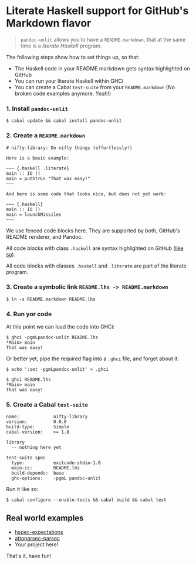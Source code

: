 # Literate Haskell support for GitHub's Markdown flavor

> `pandoc-unlit` allows you to have a `README.markdown`, that at the same
> time is a *literate Haskell* program.

The following steps show how to set things up, so that:

 * The Haskell code in your README.markdown gets syntax highlighted on GitHub
 * You can run your literate Haskell within GHCi
 * You can create a Cabal `test-suite` from your `README.markdown` (No broken
   code examples anymore. *Yeah!*)

### 1. Install `pandoc-unlit`

    $ cabal update && cabal install pandoc-unlit


### 2. Create a `README.markdown`


    # nifty-library: Do nifty things (effortlessly!)

    Here is a basic example:

    ~~~ {.haskell .literate}
    main :: IO ()
    main = putStrLn "That was easy!"
    ~~~

    And here is some code that looks nice, but does not yet work:

    ~~~ {.haskell}
    main :: IO ()
    main = launchMissiles
    ~~~

We use fenced code blocks here.  They are supported by both, GitHub's README
renderer, and Pandoc.

All code blocks with class `.haskell` are syntax highlighted on GitHub
([like so](https://github.com/sol/pandoc-unlit/blob/master/example/README.markdown#readme)).

All code blocks with classes `.haskell` and `.literate` are part of the
literate program.

### 3. Create a symbolic link `README.lhs -> README.markdown`

    $ ln -s README.markdown README.lhs

### 4. Run yor code

At this point we can load the code into GHCi:

    $ ghci -pgmLpandoc-unlit README.lhs
    *Main> main
    That was easy!

Or better yet, pipe the required flag into a `.ghci` file, and forget about it:

```
$ echo ':set -pgmLpandoc-unlit' > .ghci
```
```
$ ghci README.lhs
*Main> main
That was easy!
```

### 5. Create a Cabal `test-suite`

    name:             nifty-library
    version:          0.0.0
    build-type:       Simple
    cabal-version:    >= 1.8

    library
      -- nothing here yet

    test-suite spec
      type:           exitcode-stdio-1.0
      main-is:        README.lhs
      build-depends:  base
      ghc-options:    -pgmL pandoc-unlit

Run it like so:

    $ cabal configure --enable-tests && cabal build && cabal test

## Real world examples

 * [hspec-expectations](https://github.com/sol/hspec-expectations#readme)
 * [attoparsec-parsec](https://github.com/sol/attoparsec-parsec#readme)
 * Your project here!

That's it, have fun!
